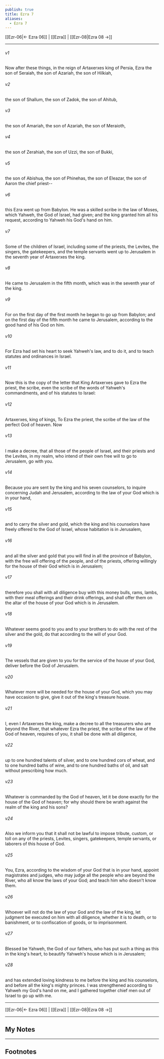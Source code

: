 ```yaml
---
publish: true
title: Ezra 7
aliases:
  - Ezra 7
---
```


[[Ezr-06|← Ezra 06]] | [[Ezra]] | [[Ezr-08|Ezra 08 →]]
***



###### v1 
Now after these things, in the reign of Artaxerxes king of Persia, Ezra the son of Seraiah, the son of Azariah, the son of Hilkiah, 

###### v2 
the son of Shallum, the son of Zadok, the son of Ahitub, 

###### v3 
the son of Amariah, the son of Azariah, the son of Meraioth, 

###### v4 
the son of Zerahiah, the son of Uzzi, the son of Bukki, 

###### v5 
the son of Abishua, the son of Phinehas, the son of Eleazar, the son of Aaron the chief priest-- 

###### v6 
this Ezra went up from Babylon. He was a skilled scribe in the law of Moses, which Yahweh, the God of Israel, had given; and the king granted him all his request, according to Yahweh his God's hand on him. 

###### v7 
Some of the children of Israel, including some of the priests, the Levites, the singers, the gatekeepers, and the temple servants went up to Jerusalem in the seventh year of Artaxerxes the king. 

###### v8 
He came to Jerusalem in the fifth month, which was in the seventh year of the king. 

###### v9 
For on the first day of the first month he began to go up from Babylon; and on the first day of the fifth month he came to Jerusalem, according to the good hand of his God on him. 

###### v10 
For Ezra had set his heart to seek Yahweh's law, and to do it, and to teach statutes and ordinances in Israel. 

###### v11 
Now this is the copy of the letter that King Artaxerxes gave to Ezra the priest, the scribe, even the scribe of the words of Yahweh's commandments, and of his statutes to Israel: 

###### v12 
Artaxerxes, king of kings, To Ezra the priest, the scribe of the law of the perfect God of heaven. Now 

###### v13 
I make a decree, that all those of the people of Israel, and their priests and the Levites, in my realm, who intend of their own free will to go to Jerusalem, go with you. 

###### v14 
Because you are sent by the king and his seven counselors, to inquire concerning Judah and Jerusalem, according to the law of your God which is in your hand, 

###### v15 
and to carry the silver and gold, which the king and his counselors have freely offered to the God of Israel, whose habitation is in Jerusalem, 

###### v16 
and all the silver and gold that you will find in all the province of Babylon, with the free will offering of the people, and of the priests, offering willingly for the house of their God which is in Jerusalem; 

###### v17 
therefore you shall with all diligence buy with this money bulls, rams, lambs, with their meal offerings and their drink offerings, and shall offer them on the altar of the house of your God which is in Jerusalem. 

###### v18 
Whatever seems good to you and to your brothers to do with the rest of the silver and the gold, do that according to the will of your God. 

###### v19 
The vessels that are given to you for the service of the house of your God, deliver before the God of Jerusalem. 

###### v20 
Whatever more will be needed for the house of your God, which you may have occasion to give, give it out of the king's treasure house. 

###### v21 
I, even I Artaxerxes the king, make a decree to all the treasurers who are beyond the River, that whatever Ezra the priest, the scribe of the law of the God of heaven, requires of you, it shall be done with all diligence, 

###### v22 
up to one hundred talents of silver, and to one hundred cors of wheat, and to one hundred baths of wine, and to one hundred baths of oil, and salt without prescribing how much. 

###### v23 
Whatever is commanded by the God of heaven, let it be done exactly for the house of the God of heaven; for why should there be wrath against the realm of the king and his sons? 

###### v24 
Also we inform you that it shall not be lawful to impose tribute, custom, or toll on any of the priests, Levites, singers, gatekeepers, temple servants, or laborers of this house of God. 

###### v25 
You, Ezra, according to the wisdom of your God that is in your hand, appoint magistrates and judges, who may judge all the people who are beyond the River, who all know the laws of your God; and teach him who doesn't know them. 

###### v26 
Whoever will not do the law of your God and the law of the king, let judgment be executed on him with all diligence, whether it is to death, or to banishment, or to confiscation of goods, or to imprisonment. 

###### v27 
Blessed be Yahweh, the God of our fathers, who has put such a thing as this in the king's heart, to beautify Yahweh's house which is in Jerusalem; 

###### v28 
and has extended loving kindness to me before the king and his counselors, and before all the king's mighty princes. I was strengthened according to Yahweh my God's hand on me, and I gathered together chief men out of Israel to go up with me.

***
[[Ezr-06|← Ezra 06]] | [[Ezra]] | [[Ezr-08|Ezra 08 →]]

---
## My Notes

---
## Footnotes